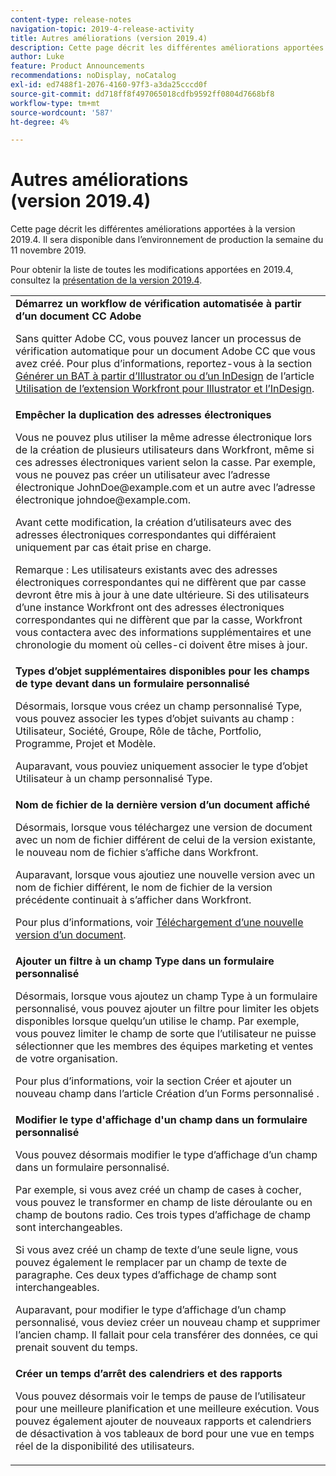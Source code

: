 ```yaml
---
content-type: release-notes
navigation-topic: 2019-4-release-activity
title: Autres améliorations (version 2019.4)
description: Cette page décrit les différentes améliorations apportées à la version 2019.4. Il sera disponible dans l’environnement de production la semaine du 11 novembre 2019.
author: Luke
feature: Product Announcements
recommendations: noDisplay, noCatalog
exl-id: ed7488f1-2076-4160-97f3-a3da25cccd0f
source-git-commit: dd718ff8f497065018cdfb9592ff0804d7668bf8
workflow-type: tm+mt
source-wordcount: '587'
ht-degree: 4%

---
```


# Autres améliorations (version 2019.4)

Cette page décrit les différentes améliorations apportées à la version 2019.4. Il sera disponible dans l’environnement de production la semaine du 11 novembre 2019.

Pour obtenir la liste de toutes les modifications apportées en 2019.4, consultez la [présentation de la version 2019.4](../../../../product-announcements/product-releases/quarterly-release-archive/2019.4-release-activity/2019-4-release-activity-overview.md).

<table style="table-layout:auto"> 
 <col> 
 <tbody> 
  <tr> 
   <td> <strong> Démarrez un workflow de vérification automatisée à partir d’un document CC Adobe </strong> <p>Sans quitter Adobe CC, vous pouvez lancer un processus de vérification automatique pour un document Adobe CC que vous avez créé. Pour plus d’informations, reportez-vous à la section <a href="../../../../documents/workfront-for-adobe-creative-cloud/use-wf-adobe-cc.md#generate" class="MCXref xref" xrefformat="{para}">Générer un BAT à partir d’Illustrator ou d’un InDesign</a> de l’article <a href="../../../../documents/workfront-for-adobe-creative-cloud/use-wf-adobe-cc.md" class="MCXref xref" xrefformat="{para}">Utilisation de l’extension Workfront pour Illustrator et l’InDesign</a>.</p> </td> 
  </tr> 
  <!--
   <tr data-mc-conditions="QuicksilverOrClassic.Draft mode"> 
    <td><strong>Workfront G Suite add-on</strong> <p>Now you can manage Workfront objects directly from Gmail, Google Calendar, and Google Drive.</p> <p>When you open a Workfront notification email, instantly view all information about the associated object and take actions, such as reviewing content or updating a status, without leaving your Inbox.</p> <p>When you open a non-Workfront email:</p> 
     <ul> 
      <li>Convert it into a task or issue.</li> 
      <li>Associate it with a project.</li> 
      <li>Assign it as a work item.</li> 
      <li>Add it to a work item as an update.</li> 
      <li>Upload its attachments to Workfront.</li> 
     </ul> <p>Manage Workfront objects without leaving G Suite:</p> 
     <ul> 
      <li>Post updates and replies to comments.</li> 
      <li>View and manage documents associated with a task or issue.</li> 
     </ul> <p>Access and work with object details:</p> 
     <ul> 
      <li>Read the description</li> 
      <li>View the parent object</li> 
      <li>Change the status</li> 
      <li>Access custom data</li> 
      <li>Mark it as complete.</li> 
     </ul> <p>And access your Workfront Home content, including tasks, issues, approvals, and access requests, without leaving G Suite.</p> <p>For more information, see <a href="../../../../workfront-integrations-and-apps/workfront-for-g-suite/workfront-for-gsuite.md" class="MCXref xref" xrefformat="{para}">Adobe Workfront for G Suite</a>.</p> </td> 
   </tr>
  --> 
  <tr> 
   <td> <strong>Empêcher la duplication des adresses électroniques</strong> <p>Vous ne pouvez plus utiliser la même adresse électronique lors de la création de plusieurs utilisateurs dans Workfront, même si ces adresses électroniques varient selon la casse. Par exemple, vous ne pouvez pas créer un utilisateur avec l’adresse électronique JohnDoe@example.com et un autre avec l’adresse électronique johndoe@example.com. </p> <p>Avant cette modification, la création d’utilisateurs avec des adresses électroniques correspondantes qui différaient uniquement par cas était prise en charge. </p> <p>Remarque : Les utilisateurs existants avec des adresses électroniques correspondantes qui ne diffèrent que par casse devront être mis à jour à une date ultérieure. Si des utilisateurs d’une instance Workfront ont des adresses électroniques correspondantes qui ne diffèrent que par la casse, Workfront vous contactera avec des informations supplémentaires et une chronologie du moment où celles-ci doivent être mises à jour.</p> </td> 
  </tr> 
  <tr> 
   <td> 
    <div> 
     <strong> Types d’objet supplémentaires disponibles pour les champs de type devant dans un formulaire personnalisé</strong> 
     <p>Désormais, lorsque vous créez un champ personnalisé Type, vous pouvez associer les types d’objet suivants au champ : Utilisateur, Société, Groupe, Rôle de tâche, Portfolio, Programme, Projet et Modèle.</p> 
     <p>Auparavant, vous pouviez uniquement associer le type d’objet Utilisateur à un champ personnalisé Type.</p> 
    </div> </td> 
  </tr> 
  <tr> 
   <td> <strong>Nom de fichier de la dernière version d’un document affiché</strong> <p>Désormais, lorsque vous téléchargez une version de document avec un nom de fichier différent de celui de la version existante, le nouveau nom de fichier s’affiche dans Workfront.</p> <p>Auparavant, lorsque vous ajoutiez une nouvelle version avec un nom de fichier différent, le nom de fichier de la version précédente continuait à s’afficher dans Workfront.</p> <p>Pour plus d’informations, voir <a href="../../../../documents/managing-documents/upload-new-document-version.md" class="MCXref xref" xrefformat="{para}">Téléchargement d’une nouvelle version d’un document</a>.</p> </td> 
  </tr> 
  <tr> 
   <td> <strong>Ajouter un filtre à un champ Type dans un formulaire personnalisé</strong> <p>Désormais, lorsque vous ajoutez un champ Type à un formulaire personnalisé, vous pouvez ajouter un filtre pour limiter les objets disponibles lorsque quelqu’un utilise le champ. Par exemple, vous pouvez limiter le champ de sorte que l’utilisateur ne puisse sélectionner que les membres des équipes marketing et ventes de votre organisation.</p> <p>Pour plus d’informations, voir la section Créer et ajouter un nouveau champ dans l’article Création d’un Forms personnalisé .</p> </td> 
  </tr> 
  <tr> 
   <td> 
    <div> 
     <strong>Modifier le type d'affichage d'un champ dans un formulaire personnalisé</strong> 
     <p>Vous pouvez désormais modifier le type d’affichage d’un champ dans un formulaire personnalisé.</p> 
     <p>Par exemple, si vous avez créé un champ de cases à cocher, vous pouvez le transformer en champ de liste déroulante ou en champ de boutons radio. Ces trois types d’affichage de champ sont interchangeables.</p> 
     <p>Si vous avez créé un champ de texte d’une seule ligne, vous pouvez également le remplacer par un champ de texte de paragraphe. Ces deux types d’affichage de champ sont interchangeables.</p> 
     <p>Auparavant, pour modifier le type d’affichage d’un champ personnalisé, vous deviez créer un nouveau champ et supprimer l’ancien champ. Il fallait pour cela transférer des données, ce qui prenait souvent du temps.</p> 
    </div> </td> 
  </tr> 
  <tr> 
   <td> 
    <div> 
     <strong>Créer un temps d’arrêt des calendriers et des rapports</strong> 
     <p>Vous pouvez désormais voir le temps de pause de l’utilisateur pour une meilleure planification et une meilleure exécution. Vous pouvez également ajouter de nouveaux rapports et calendriers de désactivation à vos tableaux de bord pour une vue en temps réel de la disponibilité des utilisateurs.</p> 
    </div> </td> 
  </tr> 
 </tbody> 
</table>
